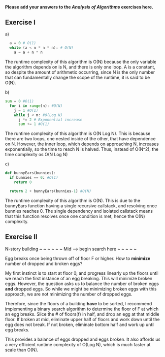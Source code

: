 #### Please add your answers to the ***Analysis of  Algorithms*** exercises here.

## Exercise I

a)
```python
  a = 0 # O(1)
  while (a < n * n * n): # O(N)
    a = a + n * n 
```

The runtime complexity of this algorithm is O(N) because the only variable the algorithm depends on is N, and there is only one loop. A is a constant, so despite the amount of arithmetic occurring, since N is the only number that can fundamentally change the scope of the runtime, it is said to be O(N).

b)

```python
sum = 0 #O(1)
  for i in range(n): #O(N)
    j = 1 #O(1)
    while j < n: #O(Log N)
      j *= 2 # Exponential increase
      sum += 1 #O(1)
```

The runtime complexity of this algorithm is O(N Log N). This is because there are two loops, one nested inside of the other, that have dependence on N. However, the inner loop, which depends on approaching N, increases exponentially, so the time to reach N is halved. Thus, instead of O(N^2), the time complexity os O(N Log N)


c)

```python
def bunnyEars(bunnies):
  if bunnies == 0: #O(1)
    return 0

  return 2 + bunnyEars(bunnies-1) #O(N)
```

The runtime complexity of this algorithm is O(N). This is due to the bunnyEars function having a single recursive callstack, and resolving once bunnies reaches 0. The single dependency and isolated callstack means that this function resolves once one condition is met, hence the O(N) complexity.

## Exercise II

N-story building
~
~
~
~
~
~ Mid --> begin search here
~
~
~
~
~

Egg breaks once being thrown off of floor F or higher. How to **minimize** number of dropped and broken eggs?

My first instinct is to start at floor 0, and progress linearly up the floors until we reach the first instance of an egg breaking. This will minimize broken eggs. However, the question asks us to balance the number of broken eggs **and** dropped eggs. So while we might be minimizing broken eggs with this approach, we are not minimizing the number of dropped eggs.

Therefore, since the floors of a building **have** to be sorted, I recommend implementing a binary search algorithm to determine the floor of F at which an egg breaks. Slice the # of floors(f) in half, and drop an egg at that middle floor. If broken at mid, eliminate upper half of floors and work down until the egg does not break. If not broken, eliminate bottom half and work up until egg breaks.

This provides a balance of eggs dropped and eggs broken. It also affords us a very efficient runtime complexity of O(Log N), which is much faster at scale than O(N).



